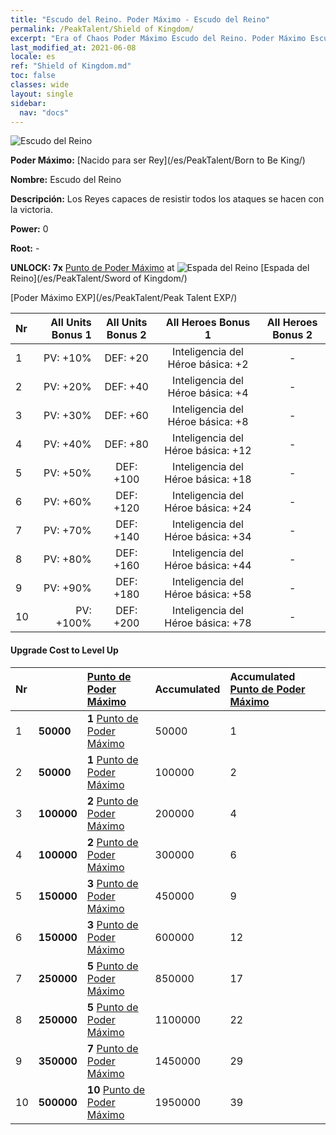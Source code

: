```yaml
---
title: "Escudo del Reino. Poder Máximo - Escudo del Reino"
permalink: /PeakTalent/Shield of Kingdom/
excerpt: "Era of Chaos Poder Máximo Escudo del Reino. Poder Máximo Escudo del Reino. Escudo del Reino"
last_modified_at: 2021-06-08
locale: es
ref: "Shield of Kingdom.md"
toc: false
classes: wide
layout: single
sidebar:
  nav: "docs"
---
```


  ![Escudo del Reino](/images/pt/talent_4402.png)

  **Poder Máximo:** [Nacido para ser Rey](/es/PeakTalent/Born to Be King/)

  **Nombre:** Escudo del Reino

  **Descripción:** Los Reyes capaces de resistir todos los ataques se hacen con la victoria.

  **Power:** 0

  **Root:** -

  **UNLOCK: 7x** [Punto de Poder Máximo](/ItemsES/con_934/) at ![Espada del Reino](/images/pt/talent_4401.png) [Espada del Reino](/es/PeakTalent/Sword of Kingdom/)

  [Poder Máximo EXP](/es/PeakTalent/Peak Talent EXP/)

  | Nr | All Units Bonus 1 | All Units Bonus 2 | All Heroes Bonus 1 | All Heroes Bonus 2 |
  |:---|--------------:|:-------------:|:-------------:|:-------------:|
  | 1 | PV: +10% | DEF: +20 | Inteligencia del Héroe básica: +2 | - |
  | 2 | PV: +20% | DEF: +40 | Inteligencia del Héroe básica: +4 | - |
  | 3 | PV: +30% | DEF: +60 | Inteligencia del Héroe básica: +8 | - |
  | 4 | PV: +40% | DEF: +80 | Inteligencia del Héroe básica: +12 | - |
  | 5 | PV: +50% | DEF: +100 | Inteligencia del Héroe básica: +18 | - |
  | 6 | PV: +60% | DEF: +120 | Inteligencia del Héroe básica: +24 | - |
  | 7 | PV: +70% | DEF: +140 | Inteligencia del Héroe básica: +34 | - |
  | 8 | PV: +80% | DEF: +160 | Inteligencia del Héroe básica: +44 | - |
  | 9 | PV: +90% | DEF: +180 | Inteligencia del Héroe básica: +58 | - |
  | 10 | PV: +100% | DEF: +200 | Inteligencia del Héroe básica: +78 | - |


#### Upgrade Cost to Level Up

  | Nr | <i class="fas fa-coins"/> | [Punto de Poder Máximo](/ItemsES/con_934/) | Accumulated <i class="fas fa-coins"/> | Accumulated [Punto de Poder Máximo](/ItemsES/con_934/) |
  |:---|:--------------|:-------------|:-------------|:-------------|
  | 1 | **50000** | **1** [Punto de Poder Máximo](/ItemsES/con_934/) | 50000 | 1 |
  | 2 | **50000** | **1** [Punto de Poder Máximo](/ItemsES/con_934/) | 100000 | 2 |
  | 3 | **100000** | **2** [Punto de Poder Máximo](/ItemsES/con_934/) | 200000 | 4 |
  | 4 | **100000** | **2** [Punto de Poder Máximo](/ItemsES/con_934/) | 300000 | 6 |
  | 5 | **150000** | **3** [Punto de Poder Máximo](/ItemsES/con_934/) | 450000 | 9 |
  | 6 | **150000** | **3** [Punto de Poder Máximo](/ItemsES/con_934/) | 600000 | 12 |
  | 7 | **250000** | **5** [Punto de Poder Máximo](/ItemsES/con_934/) | 850000 | 17 |
  | 8 | **250000** | **5** [Punto de Poder Máximo](/ItemsES/con_934/) | 1100000 | 22 |
  | 9 | **350000** | **7** [Punto de Poder Máximo](/ItemsES/con_934/) | 1450000 | 29 |
  | 10 | **500000** | **10** [Punto de Poder Máximo](/ItemsES/con_934/) | 1950000 | 39 |
